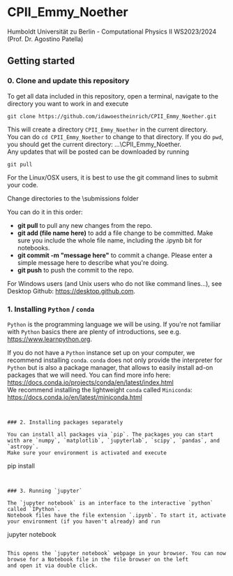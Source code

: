 # CPII_Emmy_Noether

Humboldt Universität zu Berlin - Computational Physics II WS2023/2024 (Prof. Dr. Agostino Patella)

## Getting started

### 0. Clone and update this repository

To get all data included in this repository, open a terminal, navigate to the directory you want to work in and execute
```
git clone https://github.com/idawoestheinrich/CPII_Emmy_Noether.git

```

This will create a directory `CPII_Emmy_Noether` in the current directory. \
You can do `cd CPII_Emmy_Noether` to change to that directory. If you do `pwd`, you should get the current directory: ...\CPII_Emmy_Noether. \
Any updates that will be posted can be downloaded by running
```
git pull
```

For the Linux/OSX users, it is best to use the git command lines to submit your code.

Change directories to the \submissions folder

You can do it in this order:
- **git pull** to pull any new changes from the repo.
- **git add (file name here)** to add a file change to be committed. Make sure you include the whole file name, including the .ipynb bit for notebooks.
- **git commit -m "message here"** to commit a change. Please enter a simple message here to describe what you're doing.
- **git push** to push the commit to the repo.

For Windows users (and Unix users who do not like command lines...), see Desktop Github: https://desktop.github.com.

### 1. Installing `Python` / `conda`
`Python` is the programming language we will be using. If you're not familiar with `Python` basics there are plenty 
of introductions, see e.g. https://www.learnpython.org.

If you do not have a `Python` instance set up on your computer, we recommend installing `conda`. `conda` does not only 
provide the interpreter for `Python` but is also a package manager, that allows to easily install ad-on packages that 
we will need. You can find more info here: https://docs.conda.io/projects/conda/en/latest/index.html \
We recommend installing the lightweight `conda` called `Miniconda`: https://docs.conda.io/en/latest/miniconda.html

```


### 2. Installing packages separately

You can install all packages via `pip`. The packages you can start with are `numpy`, `matplotlib`, `jupyterlab`, `scipy`, `pandas`, and `astropy`.
Make sure your environment is activated and execute
```
pip install <package name here>
```


### 3. Running `jupyter`

The `jupyter notebook` is an interface to the interactive `python` called `IPython`. 
Notebook files have the file extension `.ipynb`. To start it, activate your environment (if you haven't already) and run
```
jupyter notebook
```

This opens the `jupyter notebook` webpage in your browser. You can now browse for a Notebook file in the file browser on the left
and open it via double click.

